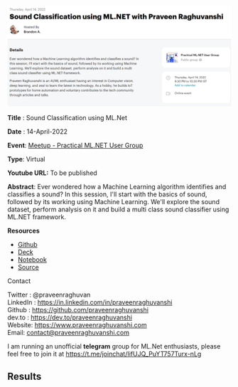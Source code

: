 <img src="assets\meetup-poster.png" alt="Developer Week" style="zoom:80%;" />

**Title** : Sound Classification using ML.Net

**Date** : 14-April-2022

**Event**: [Meetup - Practical ML.NET User Group](https://www.meetup.com/practical-ml-net-user-group/)

**Type**: Virtual

**Youtube URL:** To be published

**Abstract**: Ever wondered how a Machine Learning algorithm identifies and classifies a sound? In this session, I'll start with the basics of sound, followed by its working using Machine Learning. We'll explore the sound dataset, perform analysis on it and build a multi class sound classifier using ML.NET framework.

**Resources**

- [Github](https://github.com/praveenraghuvanshi/tech-sessions/tree/master/14042022-Practical-ML-Net-Sound-Classification)
- [Deck](sould-classification.pdf)
- [Notebook](SoundClassification.ipynb)
- [Source](src/SoundClassification)

Contact

Twitter : @praveenraghuvan\
LinkedIn : https://in.linkedin.com/in/praveenraghuvanshi \
Github : https://github.com/praveenraghuvanshi \
dev.to : https://dev.to/praveenraghuvanshi \
Website: https://www.praveenraghuvanshi.com \
Email: contact@praveenraghuvanshi.com 

I am running an unofficial **telegram** group for ML.Net enthusiasts, please feel free to join it at https://t.me/joinchat/IifUJQ_PuYT757Turx-nLg



## Results

